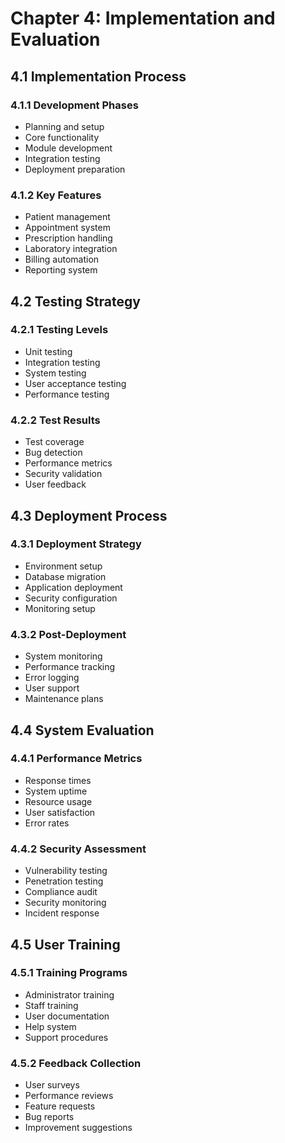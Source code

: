 # Chapter 4: Implementation and Evaluation

## 4.1 Implementation Process
### 4.1.1 Development Phases
- Planning and setup
- Core functionality
- Module development
- Integration testing
- Deployment preparation

### 4.1.2 Key Features
- Patient management
- Appointment system
- Prescription handling
- Laboratory integration
- Billing automation
- Reporting system

## 4.2 Testing Strategy
### 4.2.1 Testing Levels
- Unit testing
- Integration testing
- System testing
- User acceptance testing
- Performance testing

### 4.2.2 Test Results
- Test coverage
- Bug detection
- Performance metrics
- Security validation
- User feedback

## 4.3 Deployment Process
### 4.3.1 Deployment Strategy
- Environment setup
- Database migration
- Application deployment
- Security configuration
- Monitoring setup

### 4.3.2 Post-Deployment
- System monitoring
- Performance tracking
- Error logging
- User support
- Maintenance plans

## 4.4 System Evaluation
### 4.4.1 Performance Metrics
- Response times
- System uptime
- Resource usage
- User satisfaction
- Error rates

### 4.4.2 Security Assessment
- Vulnerability testing
- Penetration testing
- Compliance audit
- Security monitoring
- Incident response

## 4.5 User Training
### 4.5.1 Training Programs
- Administrator training
- Staff training
- User documentation
- Help system
- Support procedures

### 4.5.2 Feedback Collection
- User surveys
- Performance reviews
- Feature requests
- Bug reports
- Improvement suggestions